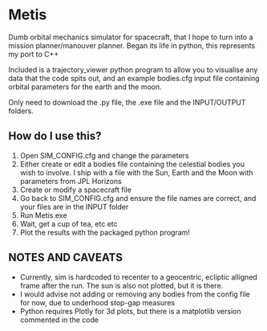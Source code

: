 # Metis
Dumb orbital mechanics simulator for spacecraft, that I hope to turn into a mission planner/manouver planner.
Began its life in python, this represents my port to C++

Included is a trajectory_viewer python program to allow you to visualise any data that the code spits out, and an example bodies.cfg input file containing orbital parameters for the earth and the moon.

Only need to download the .py file, the .exe file and the INPUT/OUTPUT folders.

## How do I use this?
1) Open SIM_CONFIG.cfg and change the parameters
2) Either create or edit a bodies file containing the celestial bodies you wish to involve. I ship with a file with the Sun, Earth and the Moon with parameters from JPL Horizons
3) Create or modify a spacecraft file
4) Go back to SIM_CONFIG.cfg and ensure the file names are correct, and your files are in the INPUT folder
5) Run Metis.exe
6) Wait, get a cup of tea, etc etc
7) Plot the results with the packaged python program!

## NOTES AND CAVEATS
- Currently, sim is hardcoded to recenter to a geocentric, ecliptic alligned frame after the run. The sun is also not plotted, but it is there.
- I would advise not adding or removing any bodies from the config file for now, due to underhood stop-gap measures
- Python requires Plotly for 3d plots, but there is a matplotlib version commented in the code
